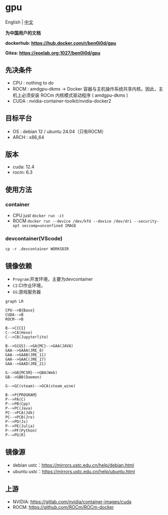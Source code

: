 # gpu
English | [中文](README_CN.md)

**为中国用户的文档**

**dockerhub: https://hub.docker.com/r/ben0i0d/gpu**

**Gitea: https://eoelab.org:1027/ben0i0d/gpu**

## 先决条件
* CPU : nothing to do
* ROCM : amdgpu-dkms -> Docker 容器与主机操作系统共享内核。因此，主机上必须安装 ROCm 内核模式驱动程序 ( amdgpu-dkms )
* CUDA : nvidia-container-toolkit/nvidia-docker2

## 目标平台
* OS : debian 12 / ubuntu 24.04（只有ROCM）
* ARCH : x86_64

## 版本
* cuda: 12.4
* rocm: 6.3

## 使用方法
### container
* CPU just `docker run -it`
* ROCM `docker run --device /dev/kfd --device /dev/dri --security-opt seccomp=unconfined IMAGE`
### devcontainer(VScode)
`cp -r .devcontainer WORKSDIR`

## 镜像依赖
* `Program`:开发环境，主要为devcontainer
* `CI`:CI作业环境，
* `GS`:游戏服务器
```mermaid
graph LR

CPU-->B{Base}
CUDA-->B
ROCM-->B

B-->C{CI}
C-->CA(Hexo)
C-->CB(Jupyterlite)

B-->G{GS}-->GA{MC}-->GAA(JAVA)
GAA-->GAAA(JRE_8)
GAA-->GAAB(JRE_11)
GAA-->GAAC(JRE_17)
GAA-->GAAD(JRE_21)

G-->GB{MCSM}-->GBA(Web)
GB-->GBB(Daemon)

G-->GC(steam)-->GCA(steam_wine)

B-->P{PROGRAM}
P-->PA(C)
P-->PB(Cpp)
P-->PC(Java)
PC-->PCA(Jdk)
PC-->PCB(Jre)
P-->PD(Js)
P-->PE(Julia)
P-->PF(Python)
P-->PG(R)
```

## 镜像源
* debian ustc：https://mirrors.ustc.edu.cn/help/debian.html
* ubuntu ustc：https://mirrors.ustc.edu.cn/help/ubuntu.html

## 上游
* NVIDIA: https://gitlab.com/nvidia/container-images/cuda
* ROCM: https://github.com/ROCm/ROCm-docker

